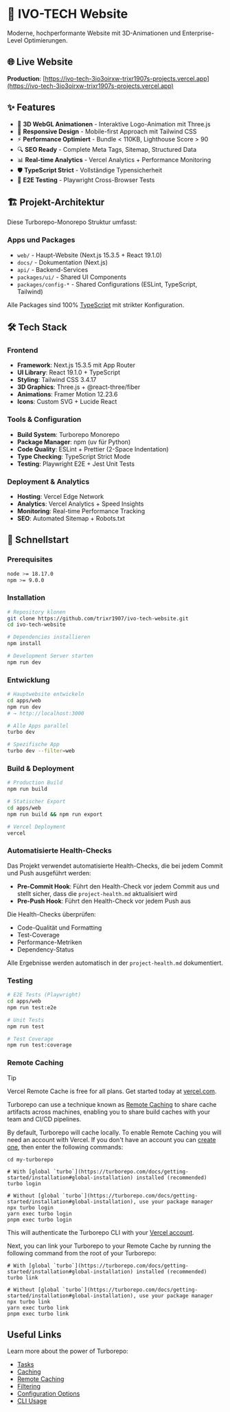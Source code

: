# 🚀 IVO-TECH Website

Moderne, hochperformante Website mit 3D-Animationen und Enterprise-Level Optimierungen.

## 🌐 Live Website

**Production**: [https://ivo-tech-3io3oirxw-trixr1907s-projects.vercel.app](https://ivo-tech-3io3oirxw-trixr1907s-projects.vercel.app)

## ✨ Features

- 🎯 **3D WebGL Animationen** - Interaktive Logo-Animation mit Three.js
- 📱 **Responsive Design** - Mobile-first Approach mit Tailwind CSS
- ⚡ **Performance Optimiert** - Bundle < 110KB, Lighthouse Score > 90
- 🔍 **SEO Ready** - Complete Meta Tags, Sitemap, Structured Data
- 📊 **Real-time Analytics** - Vercel Analytics + Performance Monitoring
- 🛡️ **TypeScript Strict** - Vollständige Typensicherheit
- 🧪 **E2E Testing** - Playwright Cross-Browser Tests

## 🏗️ Projekt-Architektur

Diese Turborepo-Monorepo Struktur umfasst:

### Apps und Packages

- `web/` - Haupt-Website (Next.js 15.3.5 + React 19.1.0)
- `docs/` - Dokumentation (Next.js)
- `api/` - Backend-Services
- `packages/ui/` - Shared UI Components
- `packages/config-*` - Shared Configurations (ESLint, TypeScript, Tailwind)

Alle Packages sind 100% [TypeScript](https://www.typescriptlang.org/) mit strikter Konfiguration.

## 🛠️ Tech Stack

### Frontend

- **Framework**: Next.js 15.3.5 mit App Router
- **UI Library**: React 19.1.0 + TypeScript
- **Styling**: Tailwind CSS 3.4.17
- **3D Graphics**: Three.js + @react-three/fiber
- **Animations**: Framer Motion 12.23.6
- **Icons**: Custom SVG + Lucide React

### Tools & Configuration

- **Build System**: Turborepo Monorepo
- **Package Manager**: npm (uv für Python)
- **Code Quality**: ESLint + Prettier (2-Space Indentation)
- **Type Checking**: TypeScript Strict Mode
- **Testing**: Playwright E2E + Jest Unit Tests

### Deployment & Analytics

- **Hosting**: Vercel Edge Network
- **Analytics**: Vercel Analytics + Speed Insights
- **Monitoring**: Real-time Performance Tracking
- **SEO**: Automated Sitemap + Robots.txt

## 🚀 Schnellstart

### Prerequisites

```bash
node >= 18.17.0
npm >= 9.0.0
```

### Installation

```bash
# Repository klonen
git clone https://github.com/trixr1907/ivo-tech-website.git
cd ivo-tech-website

# Dependencies installieren
npm install

# Development Server starten
npm run dev
```

### Entwicklung

```bash
# Hauptwebsite entwickeln
cd apps/web
npm run dev
# → http://localhost:3000

# Alle Apps parallel
turbo dev

# Spezifische App
turbo dev --filter=web
```

### Build & Deployment

```bash
# Production Build
npm run build

# Statischer Export
cd apps/web
npm run build && npm run export

# Vercel Deployment
vercel
```

### Automatisierte Health-Checks

Das Projekt verwendet automatisierte Health-Checks, die bei jedem Commit und Push ausgeführt werden:

- **Pre-Commit Hook**: Führt den Health-Check vor jedem Commit aus und stellt sicher, dass die `project-health.md` aktualisiert wird
- **Pre-Push Hook**: Führt den Health-Check vor jedem Push aus

Die Health-Checks überprüfen:
- Code-Qualität und Formatting
- Test-Coverage
- Performance-Metriken
- Dependency-Status

Alle Ergebnisse werden automatisch in der `project-health.md` dokumentiert.

### Testing

```bash
# E2E Tests (Playwright)
cd apps/web
npm run test:e2e

# Unit Tests
npm run test

# Test Coverage
npm run test:coverage
```

### Remote Caching

> [!TIP]
> Vercel Remote Cache is free for all plans. Get started today at [vercel.com](https://vercel.com/signup?/signup?utm_source=remote-cache-sdk&utm_campaign=free_remote_cache).

Turborepo can use a technique known as [Remote Caching](https://turborepo.com/docs/core-concepts/remote-caching) to share cache artifacts across machines, enabling you to share build caches with your team and CI/CD pipelines.

By default, Turborepo will cache locally. To enable Remote Caching you will need an account with Vercel. If you don't have an account you can [create one](https://vercel.com/signup?utm_source=turborepo-examples), then enter the following commands:

```
cd my-turborepo

# With [global `turbo`](https://turborepo.com/docs/getting-started/installation#global-installation) installed (recommended)
turbo login

# Without [global `turbo`](https://turborepo.com/docs/getting-started/installation#global-installation), use your package manager
npx turbo login
yarn exec turbo login
pnpm exec turbo login
```

This will authenticate the Turborepo CLI with your [Vercel account](https://vercel.com/docs/concepts/personal-accounts/overview).

Next, you can link your Turborepo to your Remote Cache by running the following command from the root of your Turborepo:

```
# With [global `turbo`](https://turborepo.com/docs/getting-started/installation#global-installation) installed (recommended)
turbo link

# Without [global `turbo`](https://turborepo.com/docs/getting-started/installation#global-installation), use your package manager
npx turbo link
yarn exec turbo link
pnpm exec turbo link
```

## Useful Links

Learn more about the power of Turborepo:

- [Tasks](https://turborepo.com/docs/crafting-your-repository/running-tasks)
- [Caching](https://turborepo.com/docs/crafting-your-repository/caching)
- [Remote Caching](https://turborepo.com/docs/core-concepts/remote-caching)
- [Filtering](https://turborepo.com/docs/crafting-your-repository/running-tasks#using-filters)
- [Configuration Options](https://turborepo.com/docs/reference/configuration)
- [CLI Usage](https://turborepo.com/docs/reference/command-line-reference)
